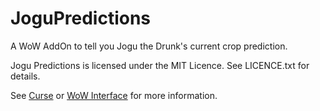 JoguPredictions
===============

A WoW AddOn to tell you Jogu the Drunk's current crop prediction.

Jogu Predictions is licensed under the MIT Licence. See LICENCE.txt for details.

See [Curse][] or [WoW Interface][] for more information.

[Curse]: http://www.curse.com/addons/wow/jogu-predictions "Curse"
[WoW Interface]: http://www.wowinterface.com/downloads/info22038-JoguPredictions.html "WoW Interface"